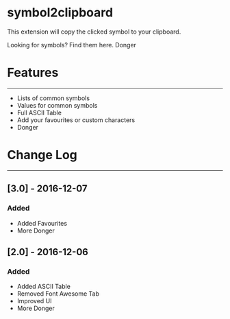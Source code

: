 # symbol2clipboard
This extension will copy the clicked symbol to your clipboard.

Looking for symbols? Find them here. Donger

# Features 
-------------
- Lists of common symbols
- Values for common symbols
- Full ASCII Table
- Add your favourites or custom characters
- Donger 



# Change Log
--------------
## [3.0] - 2016-12-07
### Added
- Added Favourites
- More Donger


## [2.0] - 2016-12-06
### Added
- Added ASCII Table
- Removed Font Awesome Tab
- Improved UI
- More Donger

